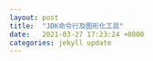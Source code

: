```yaml
---
layout: post
title:  "JDK命令行及图形化工具"
date:   2021-03-27 17:23:24 +0800
categories: jekyll update
---
```



